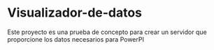 # Visualizador-de-datos
Este proyecto es una prueba de concepto para crear un servidor que proporcione los datos necesarios para PowerPI
